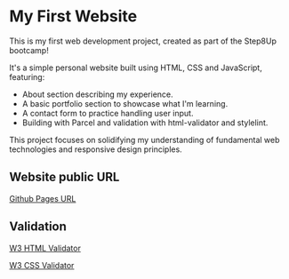 # My First Website

This is my first web development project, created as part of the Step8Up bootcamp!

It's a simple personal website built using HTML, CSS and JavaScript, featuring:

- About section describing my experience.
- A basic portfolio section to showcase what I'm learning.
- A contact form to practice handling user input.
- Building with Parcel and validation with html-validator and stylelint.

This project focuses on solidifying my understanding of fundamental web technologies and responsive design principles.

## Website public URL

[Github Pages URL](https://kamilwo.github.io/step8up-intro-website)

## Validation

[W3 HTML Validator](https://validator.w3.org/nu/?doc=https%3A%2F%2Fkamilwo.github.io%2Fstep8up-intro-website%2F)

[W3 CSS Validator](https://jigsaw.w3.org/css-validator/validator?uri=https%3A%2F%2Fkamilwo.github.io%2Fstep8up-intro-website&profile=css3svg&usermedium=all&warning=1)
